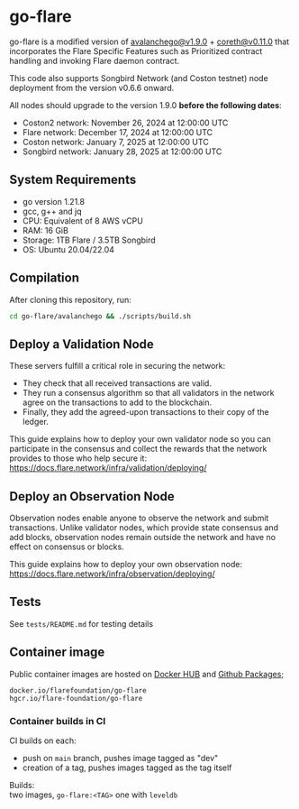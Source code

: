 # go-flare

go-flare is a modified version of [avalanchego@v1.9.0](https://github.com/ava-labs/avalanchego/releases/tag/v1.7.18) + [coreth@v0.11.0](https://github.com/ava-labs/coreth/releases/tag/v0.11.0) that incorporates the Flare Specific Features such as Prioritized contract handling and invoking Flare daemon contract.

This code also supports Songbird Network (and Coston testnet) node deployment from the version v0.6.6 onward.

All nodes should upgrade to the version 1.9.0 **before the following dates**:
- Coston2 network: November 26, 2024 at 12:00:00 UTC
- Flare network: December 17, 2024 at 12:00:00 UTC
- Coston network: January 7, 2025 at 12:00:00 UTC
- Songbird network: January 28, 2025 at 12:00:00 UTC

## System Requirements
- go version 1.21.8
- gcc, g++ and jq
- CPU: Equivalent of 8 AWS vCPU
- RAM: 16 GiB
- Storage: 1TB Flare / 3.5TB Songbird
- OS: Ubuntu 20.04/22.04

## Compilation

After cloning this repository, run:

```sh
cd go-flare/avalanchego && ./scripts/build.sh
```

## Deploy a Validation Node

These servers fulfill a critical role in securing the network:

- They check that all received transactions are valid.
- They run a consensus algorithm so that all validators in the network agree on the transactions to add to the blockchain.
- Finally, they add the agreed-upon transactions to their copy of the ledger.

This guide explains how to deploy your own validator node so you can participate in the consensus and collect the rewards that the network provides to those who help secure it: https://docs.flare.network/infra/validation/deploying/

## Deploy an Observation Node

Observation nodes enable anyone to observe the network and submit transactions. Unlike validator nodes, which provide state consensus and add blocks, observation nodes remain outside the network and have no effect on consensus or blocks.

This guide explains how to deploy your own observation node: https://docs.flare.network/infra/observation/deploying/

## Tests

See `tests/README.md` for testing details

## Container image

Public container images are hosted on [Docker HUB](https://hub.docker.com/r/flarefoundation/go-flare) and [Github Packages](https://github.com/orgs/flare-foundation/packages?repo_name=go-flare);
```
docker.io/flarefoundation/go-flare
hgcr.io/flare-foundation/go-flare
```

### Container builds in CI

CI builds on each:
- push on `main` branch, pushes image tagged as "dev"
- creation of a tag, pushes images tagged as the tag itself

Builds: \
two images, `go-flare:<TAG>` one with `leveldb`
